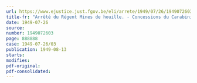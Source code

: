 ```yaml
---
url: https://www.ejustice.just.fgov.be/eli/arrete/1949/07/26/1949072603/justel
title-fr: "Arrêté du Régent Mines de houille. - Concessions du Carabinier-Pont-de-Loup et du Gouffre. - Cession, acquisition et réunion des concessions"
date: 1949-07-26
source:
number: 1949072603
page: 888888
case: 1949-07-26/03
publication: 1949-08-13
starts:
modifies:
pdf-original:
pdf-consolidated:
---
```



